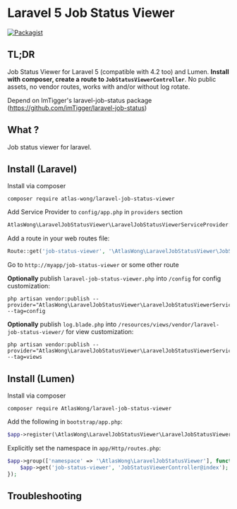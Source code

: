 Laravel 5 Job Status Viewer
======================

[![Packagist](https://img.shields.io/packagist/v/atlas-wong/laravel-job-status-viewer.svg)]()

TL;DR
-----
Job Status Viewer for Laravel 5 (compatible with 4.2 too) and Lumen. **Install with composer, create a route to `JobStatusViewerController`**. No public assets, no vendor routes, works with and/or without log rotate. 

Depend on ImTigger's laravel-job-status package (https://github.com/imTigger/laravel-job-status)

What ?
------
Job status viewer for laravel.

Install (Laravel)
-----------------
Install via composer
```
composer require atlas-wong/laravel-job-status-viewer
```

Add Service Provider to `config/app.php` in `providers` section
```php
AtlasWong\LaravelJobStatusViewer\LaravelJobStatusViewerServiceProvider::class,
```

Add a route in your web routes file:
```php 
Route::get('job-status-viewer', '\AtlasWong\LaravelJobStatusViewer\JobStatusViewerController@index');
```

Go to `http://myapp/job-status-viewer` or some other route

**Optionally** publish `laravel-job-status-viewer.php` into `/config` for config customization:

```
php artisan vendor:publish --provider="AtlasWong\LaravelJobStatusViewer\LaravelJobStatusViewerServiceProvider" --tag=config
``` 

**Optionally** publish `log.blade.php` into `/resources/views/vendor/laravel-job-status-viewer/` for view customization:

```
php artisan vendor:publish --provider="AtlasWong\LaravelJobStatusViewer\LaravelJobStatusViewerServiceProvider" --tag=views
``` 

Install (Lumen)
---------------

Install via composer
```
composer require AtlasWong/laravel-job-status-viewer
```

Add the following in `bootstrap/app.php`:
```php
$app->register(\AtlasWong\LaravelJobStatusViewer\LaravelJobStatusViewerServiceProvider::class);
```

Explicitly set the namespace in `app/Http/routes.php`:
```php
$app->group(['namespace' => '\AtlasWong\LaravelJobStatusViewer'], function() use ($app) {
    $app->get('job-status-viewer', 'JobStatusViewerController@index');
});
```

Troubleshooting
---------------

